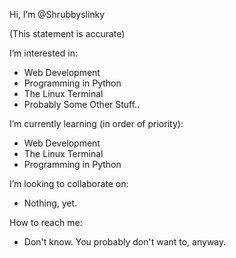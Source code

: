 Hi, I’m @Shrubbyslinky
 
 (This statement is accurate)
  
I’m interested in:
 
  - Web Development
  - Programming in Python
  - The Linux Terminal
  - Probably Some Other Stuff..
  
I’m currently learning (in order of priority):
  
  - Web Development
  - The Linux Terminal
  - Programming in Python
  
I’m looking to collaborate on:

  - Nothing, yet.
  
How to reach me:

  - Don't know. You probably don't want to, anyway.

<!---
Shrubbyslinky/Shrubbyslinky is a ✨ special ✨ repository because its `README.md` (this file) appears on your GitHub profile.
You can click the Preview link to take a look at your changes.
--->
